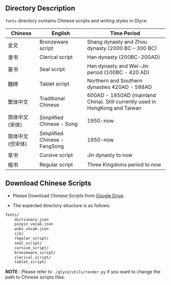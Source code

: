 ## Directory Description

`fonts` directory contains Chinese scripts and writing styles in Glyce.

Chinese | English | Time Period
----------- | ------------- | ------------------------------
金文 | Bronzeware script | Shang dynasty and Zhou dynasty (2000 BC – 300 BC) 
隶书 |  Clerical script | Han dynasty (200BC-200AD)  
篆书 | Seal script | Han dynasty and Wei-Jin period (100BC - 420 AD) 
魏碑 | Tablet script | Northern and Southern dynasties 420AD - 588AD 
繁体中文 | Traditional Chinese |  600AD - 1950AD (mainland China). Still currently used in HongKong and Taiwan  
简体中文 (宋体) | Simplified Chinese - Song |  1950-now 
简体中文 (仿宋体) | Simplified Chinese - FangSong | 1950-now 
草书 | Cursive script | Jin dynasty to now  
楷书 | Regular script | Three Kingdoms period to now


## Download Chinese Scripts 

- Please Download Chinese Scripts from [Google Drive](https://drive.google.com/file/d/1TxY_Z_SdvIW-7BnXmjDE3gpfpVEzu22_/view?usp=sharing). 

- The expected directory structure is as follows:

```markdown
fonts/
    dictionary.json 
    pinyin_vocab.json 
    wubi_vocab.json 
    cjk/ 
    regular_script/
    seal_script/ 
    cursive_script/ 
    bronzeware_script/ 
    clerical_script/
    tablet_script/ 
```

**NOTE** : Please refer to `./glyce/utils/render.py` if you want to change the path to Chinese scripts files.









